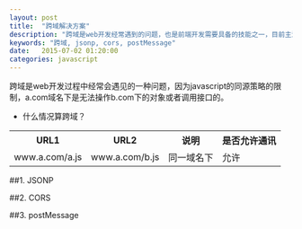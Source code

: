 ```yaml
---
layout: post
title:  "跨域解决方案"
description: "跨域是web开发经常遇到的问题，也是前端开发需要具备的技能之一，目前主流处理跨域的方法有jsonp、cors、postMessage"
keywords: "跨域, jsonp, cors, postMessage"
date:   2015-07-02 01:20:00
categories: javascript
---
```


跨域是web开发过程中经常会遇见的一种问题，因为javascript的同源策略的限制，a.com域名下是无法操作b.com下的对象或者调用接口的。

- 什么情况算跨域？
<table>
	<tr>
		<th>URL1</th>
		<th>URL2</th>
		<th>说明</th>
		<th>是否允许通讯</th>
	</tr>
	<tr>
		<td>www.a.com/a.js</td>
		<td>www.a.com/b.js</td>
		<td>同一域名下</td>
		<td>允许</td>
	</tr>
</table>

##1. JSONP


##2. CORS


##3. postMessage

